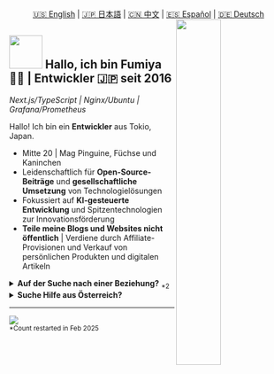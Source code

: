 <div align="center">
  <a href="README.md">🇺🇸 English</a> | 
  <a href="README.ja.md">🇯🇵 日本語</a> | 
  <a href="README.zh.md">🇨🇳 中文</a> | 
  <a href="README.es.md">🇪🇸 Español</a> | 
  <a href="README.de.md">🇩🇪 Deutsch</a>
</div>

<div>
  <img align="right" width="40%" src="https://yuis.xsrv.jp/images/ss/_58997ddc-4520-4a83-b01f-ac4f6d92be98-removebg-preview%20-%20Copy.png">
</div>

## <img src="https://yuis.xsrv.jp/images/ss/d1ccb027cb74358f8c5b5eff0d9c087d.gif" width="60"/> Hallo, ich bin Fumiya 🐱‍💻 | **Entwickler** 🇯🇵 seit 2016
*Next.js/TypeScript | Nginx/Ubuntu | Grafana/Prometheus* 
<br />

<p align="left">Hallo! Ich bin ein <strong>Entwickler</strong> aus Tokio, Japan.</p>

- Mitte 20 | Mag Pinguine, Füchse und Kaninchen  
- Leidenschaftlich für **Open-Source-Beiträge** und **gesellschaftliche Umsetzung** von Technologielösungen  
- Fokussiert auf **KI-gesteuerte Entwicklung** und Spitzentechnologien zur Innovationsförderung  
- **Teile meine Blogs und Websites nicht öffentlich** | Verdiene durch Affiliate-Provisionen und Verkauf von persönlichen Produkten und digitalen Artikeln  


<details>
<summary><strong>Auf der Suche nach einer Beziehung?</strong> <sub>*2</sub></summary>

- Er/Ihm, Keine Minderheit | **Single seit Februar 2025**  
- Suche eine <strong>asiatische<sub>*1</sub> Partnerin</strong>
- Jemand, der unsere Kultur und Sprache **mag/respektiert** (so wie ich es tue)  
- Vorzugsweise im Bereich **Web- oder Online-Marketing**  

<sub>*1: Beschränkt auf Personen aus Indonesien, Indien, Japan, Malaysia, Thailand oder Vietnam, da ich diese Länder schätze und offen bin, mehr über ihre Kulturen und Menschen zu lernen.</sub>  
<sub>*2: Die Verfügbarkeit kann sich mit der Zeit ändern; bitte entsprechend überprüfen.</sub>
</details>  

<details>
<summary><strong>Suche Hilfe aus Österreich?</strong></summary>

- Erkunde derzeit Möglichkeiten, nach **Österreich** zu ziehen
- Interessiert an Remote-Arbeit oder Vor-Ort-Positionen im **Tech/Entwicklungsbereich**
- Lerne Deutsch, um mich besser in die österreichische Kultur und Arbeitswelt zu integrieren
- Offen für die Zusammenarbeit mit österreichischen Unternehmen oder Startups
- Fasziniert vom Innovationsökosystem Österreichs und der Lebensqualität

</details>

---

<!--Profile Count Badge-->
<p align="left">
  <img src="https://komarev.com/ghpvc/?username=yuis-ice&label=Profile%20views&color=770677&style=for-the-badge&logo=star" style="padding-right:20px;" />
  <br />
  <sub>*Count restarted in Feb 2025</sub>
</p>